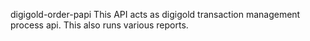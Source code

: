 digigold-order-papi
This API acts as digigold transaction management process api. This also runs various reports.
